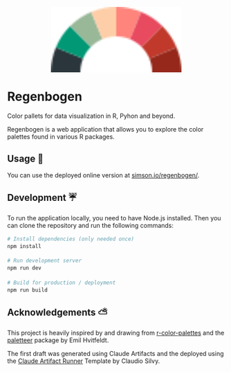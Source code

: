 <p align="center">
  <img alt="The Regenbogen Logo" src="logo.svg" width="60%" align="center">
</p>

# Regenbogen

Color pallets for data visualization in R, Pyhon and beyond.

Regenbogen is a web application that allows you to explore the color palettes found in various R packages.

## Usage 🌈

You can use the deployed online version at [simson.io/regenbogen/](https://simson.io/regenbogen/).

## Development ☔️

To run the application locally, you need to have Node.js installed. Then you can clone the repository and run the following commands:

```bash
# Install dependencies (only needed once)
npm install

# Run development server
npm run dev

# Build for production / deployment
npm run build
```

## Acknowledgements ⛅️

This project is heavily inspired by and drawing from [r-color-palettes](https://emilhvitfeldt.github.io/r-color-palettes/) and the [paletteer](https://emilhvitfeldt.github.io/paletteer/) package by Emil Hvitfeldt.

The first draft was generated using Claude Artifacts and the deployed using the [Claude Artifact Runner](https://github.com/claudio-silva/claude-artifact-runner) Template by Claudio Silvy.
